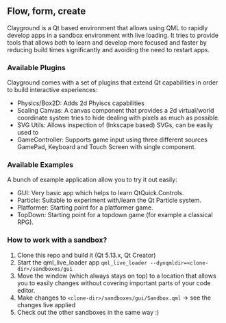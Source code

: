 ## Flow, form, create 
Clayground is a Qt based environment that allows using QML to rapidly
develop apps in a sandbox environment with live loading. It tries to 
provide tools that allows both to learn and develop more focused and
faster by reducing build times significantly and avoiding the need 
to restart apps. 

### Available Plugins
Clayground comes with a set of plugins that extend Qt capabilities in order to build interactive experiences:
- Physics/Box2D: Adds 2d Phyiscs capabilities
- Scaling Canvas: A canvas component that provides a 2d virtual/world coordinate
  system tries to hide dealing with pixels as much as possible.
- SVG Utils: Allows inspection of (Inkscape based) SVGs, can be easily used to 
- GameController: Supports game input using three different sources GamePad, Keyboard and Touch Screen with single component.

### Available Examples
A bunch of example application allow you to try it out easily: 
- GUI: Very basic app which helps to learn QtQuick.Controls. 
- Particle: Suitable to experiment with/learn the Qt Particle system.
- Platformer: Starting point for a platformer game. 
- TopDown: Starting point for a topdown game (for example a classical RPG).

### How to work with a sandbox?
1. Clone this repo and build it (Qt 5.13.x, Qt Creator)
2. Start the qml_live_loader app `qml_live_loader --dynqmldir=<clone-dir>/sandboxes/gui`
3. Move the window (which always stays on top) to a location that allows you to easily changes without
covering important parts of your code editor.
4. Make changes to `<clone-dir>/sandboxes/gui/Sandbox.qml` -> see the changes live applied
5. Check out the other sandboxes in the same way :)
